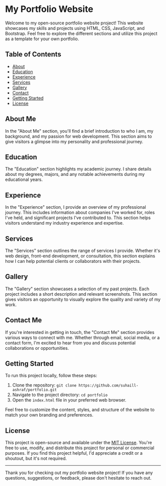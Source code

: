 # My Portfolio Website

Welcome to my open-source portfolio website project! This website showcases my skills and projects using HTML, CSS, JavaScript, and Bootstrap. Feel free to explore the different sections and utilize this project as a template for your own portfolio.

## Table of Contents

- [About](#about)
- [Education](#education)
- [Experience](#experience)
- [Services](#services)
- [Gallery](#gallery)
- [Contact](#contact)
- [Getting Started](#getting-started)
- [License](#license)

## About Me

In the "About Me" section, you'll find a brief introduction to who I am, my background, and my passion for web development. This section aims to give visitors a glimpse into my personality and professional journey.

## Education

The "Education" section highlights my academic journey. I share details about my degrees, majors, and any notable achievements during my educational years.

## Experience

In the "Experience" section, I provide an overview of my professional journey. This includes information about companies I've worked for, roles I've held, and significant projects I've contributed to. This section helps visitors understand my industry experience and expertise.

## Services

The "Services" section outlines the range of services I provide. Whether it's web design, front-end development, or consultation, this section explains how I can help potential clients or collaborators with their projects.

## Gallery

The "Gallery" section showcases a selection of my past projects. Each project includes a short description and relevant screenshots. This section gives visitors an opportunity to visually explore the quality and variety of my work.

## Contact Me

If you're interested in getting in touch, the "Contact Me" section provides various ways to connect with me. Whether through email, social media, or a contact form, I'm excited to hear from you and discuss potential collaborations or opportunities.

## Getting Started

To run this project locally, follow these steps:

1. Clone the repository: `git clone https://github.com/suhaill-ashraf/portfolio.git`
2. Navigate to the project directory: `cd portfolio`
3. Open the `index.html` file in your preferred web browser.

Feel free to customize the content, styles, and structure of the website to match your own branding and preferences.

## License

This project is open-source and available under the [MIT License](LICENSE). You're free to use, modify, and distribute this project for personal or commercial purposes. If you find this project helpful, I'd appreciate a credit or a shoutout, but it's not required.

---

Thank you for checking out my portfolio website project! If you have any questions, suggestions, or feedback, please don't hesitate to reach out.
